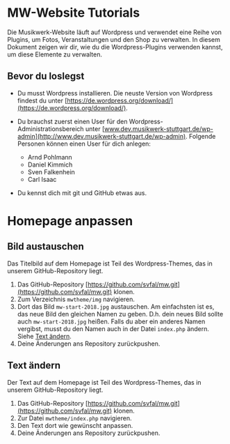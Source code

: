 # MW-Website Tutorials

Die Musikwerk-Website läuft auf Wordpress und verwendet eine Reihe von Plugins, um Fotos, Veranstaltungen und den Shop zu verwalten. In diesem Dokument zeigen wir dir, wie du die Wordpress-Plugins verwenden kannst, um diese Elemente zu verwalten.

## Bevor du loslegst

- Du musst Wordpress installieren. Die neuste Version von Wordpress findest du unter [https://de.wordpress.org/download/](https://de.wordpress.org/download/).

- Du brauchst zuerst einen User für den Wordpress-Administrationsbereich unter [www.dev.musikwerk-stuttgart.de/wp-admin](http://www.dev.musikwerk-stuttgart.de/wp-admin). Folgende Personen können einen User für dich anlegen:

    - Arnd Pohlmann
    - Daniel Kimmich
    - Sven Falkenhein
    - Carl Isaac

- Du kennst dich mit git und GitHub etwas aus.

# Homepage anpassen

## Bild austauschen

Das Titelbild auf dem Homepage ist Teil des Wordpress-Themes, das in unserem GitHub-Repository liegt. 

1. Das GitHub-Repository [https://github.com/svfal/mw.git](https://github.com/svfal/mw.git) klonen.
1. Zum Verzeichnis `mwtheme/img` navigieren.
1. Dort das Bild `mw-start-2018.jpg` austauschen.
   Am einfachsten ist es, das neue Bild den gleichen Namen zu geben. D.h. dein neues Bild sollte auch `mw-start-2018.jpg` heißen. Falls du aber ein anderes Namen vergibst, musst du den Namen auch in der Datei `index.php` ändern. Siehe [Text ändern](#text-ändern).
1. Deine Änderungen ans Repository zurückpushen.

## Text ändern

Der Text auf dem Homepage ist Teil des Wordpress-Themes, das in unserem GitHub-Repository liegt. 

1. Das GitHub-Repository [https://github.com/svfal/mw.git](https://github.com/svfal/mw.git) klonen.
1. Zur Datei `mwtheme/index.php` navigieren.
1. Den Text dort wie gewünscht anpassen.
1. Deine Änderungen ans Repository zurückpushen.